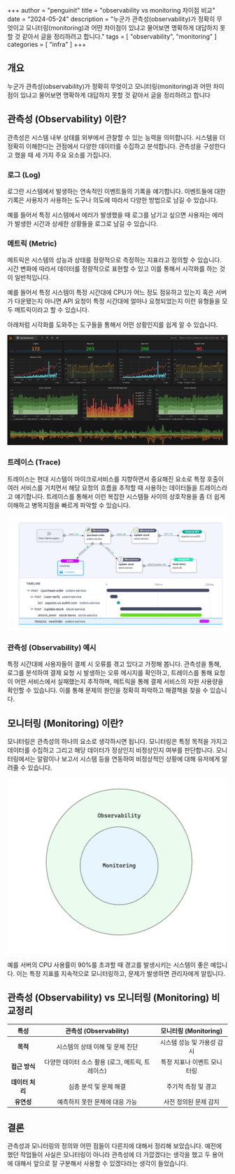 +++
author = "penguinit"
title = "observability vs monitoring 차이점 비교"
date = "2024-05-24"
description = "누군가 관측성(observability)가 정확히 무엇이고 모니터링(monitoring)과 어떤 차이점이 있냐고 물어보면 명확하게 대답하지 못할 것 같아서 글을 정리하려고 합니다."
tags = [
"observability", "monitoring"
]
categories = [
"infra"
]
+++

## 개요
누군가 관측성(observability)가 정확히 무엇이고 모니터링(monitoring)과 어떤 차이점이 있냐고 물어보면 명확하게 대답하지 못할 것 같아서 글을 정리하려고 합니다

## 관측성 (Observability) 이란?
관측성은 시스템 내부 상태를 외부에서 관찰할 수 있는 능력을 의미합니다. 시스템을 더 정확히 이해한다는 관점에서 다양한 데이터를 수집하고 분석합니다. 관측성을 구성한다고 했을 때 세 가지 주요 요소를 가집니다.

### 로그 (Log)
로그란 시스템에서 발생하는 연속적인 이벤트들의 기록을 얘기합니다. 이벤트들에 대한 기록은 사용자가 사용하는 도구나 의도에 따라서 다양한 방법으로 남길 수 있습니다.

예를 들어서 특정 시스템에서 에러가 발생했을 때 로그를 남기고 싶으면 사용자는 에러가 발생한 시간과 상세한 상황들을 로그로 남길 수 있습니다.

### 메트릭 (Metric)
메트릭은 시스템의 성능과 상태를 정량적으로 측정하는 지표라고 정의할 수 있습니다. 시간 변화에 따라서 데이터를 정량적으로 표현할 수 있고 이를 통해서 시각화를 하는 것이 일반적입니다.

예를 들어서 특정 시스템이 특정 시간대에 CPU가 어느 정도 점유하고 있는지 혹은 서버가 다운됐는지 아니면 API 요청이 특정 시간대에 얼마나 요청되었는지 이런 유형들을 모두 메트릭이라고 할 수 있습니다.

아래처럼 시각화를 도와주는 도구들을 통해서 어떤 상황인지를 쉽게 알 수 있습니다.

![img_1024px.png](images/image1_1024px.png)

### 트레이스 (Trace)
트레이스는 현대 시스템이 마이크로서비스를 지향하면서 중요해진 요소로 특정 호출이 여러 서비스를 거치면서 해당 요청의 흐름을 추적할 때 사용하는 데이터들을 트레이스라고 얘기합니다. 트레이스를 통해서 이런 복잡한 시스템들 사이의 상호작용을 좀 더 쉽게 이해하고 병목지점을 빠르게 파악할 수 있습니다.

![img_1024px.png](images/image2_1024px.png)
### 관측성 (Observability) 예시
특정 시간대에 사용자들이 결제 시 오류를 겪고 있다고 가정해 봅니다. 관측성을 통해, 로그를 분석하여 결제 요청 시 발생하는 오류 메시지를 확인하고, 트레이스를 통해 요청이 어떤 서비스에서 실패했는지 추적하며, 메트릭을 통해 결제 서비스의 자원 사용량을 확인할 수 있습니다. 이를 통해 문제의 원인을 정확히 파악하고 해결책을 찾을 수 있습니다.

## 모니터링 (Monitoring) 이란?
모니터링은 관측성의 하나의 요소로 생각하시면 됩니다. 모니터링은 특정 목적을 가지고 데이터를 수집하고 그리고 해당 데이터가 정상인지 비정상인지 여부를 판단합니다. 모니터링에서는 알람이나 보고서 시스템 등을 연동하여 비정상적인 상황에 대해 유저에게 알려줄 수 있습니다.

![img_1024px.png](images/image3_1024px.png)

예를 서버의 CPU 사용률이 90%를 초과할 때 경고를 발생시키는 시스템이 좋은 예입니다. 이는 특정 지표를 지속적으로 모니터링하고, 문제가 발생하면 관리자에게 알립니다.

## 관측성 (Observability) vs 모니터링 (Monitoring) 비교정리

|     특성     |      관측성 (Observability)      | 모니터링 (Monitoring) |
|:----------:|:-----------------------------:|:-----------------:|
|   **목적**   |      시스템의 상태 이해 및 문제 진단       |  시스템 성능 및 가용성 감시  |
| **접근 방식**  | 다양한 데이터 소스 활용 (로그, 메트릭, 트레이스) |  특정 지표나 이벤트 모니터링  |
| **데이터 처리** |         심층 분석 및 문제 해결         |    주기적 측정 및 경고    |
|  **유연성**   |       예측하지 못한 문제에 대응 가능       |   사전 정의된 문제 감지    |

## 결론
관측성과 모니터링의 정의와 어떤 점들이 다른지에 대해서 정리해 보았습니다. 예전에 했던 작업들이 사실은 모니터링이 아니라 관측성에 더 가깝겠다는 생각을 했고 두 용어에 대해서 앞으로 잘 구분해서 사용할 수 있겠다라는 생각이 들었습니다.